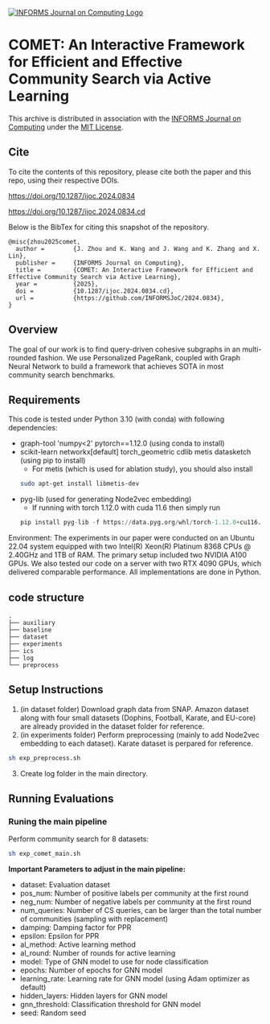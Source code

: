 [![INFORMS Journal on Computing Logo](https://INFORMSJoC.github.io/logos/INFORMS_Journal_on_Computing_Header.jpg)](https://pubsonline.informs.org/journal/ijoc)

# COMET: An Interactive Framework for Efficient and Effective Community Search via Active Learning

This archive is distributed in association with the [INFORMS Journal on
Computing](https://pubsonline.informs.org/journal/ijoc) under the [MIT License](LICENSE).

## Cite

To cite the contents of this repository, please cite both the paper and this repo, using their respective DOIs.

https://doi.org/10.1287/ijoc.2024.0834

https://doi.org/10.1287/ijoc.2024.0834.cd

Below is the BibTex for citing this snapshot of the repository.

```
@misc{zhou2025comet,
  author =        {J. Zhou and K. Wang and J. Wang and K. Zhang and X. Lin},
  publisher =     {INFORMS Journal on Computing},
  title =         {COMET: An Interactive Framework for Efficient and Effective Community Search via Active Learning},
  year =          {2025},
  doi =           {10.1287/ijoc.2024.0834.cd},
  url =           {https://github.com/INFORMSJoC/2024.0834},
}  
```


## Overview

The goal of our work is to find query-driven cohesive subgraphs in an multi-rounded fashion. We use Personalized PageRank, coupled with Graph Neural Network to build a framework that achieves SOTA in most community search benchmarks.

## Requirements

This code is tested under Python 3.10 (with conda) with following dependencies:
- graph-tool 'numpy<2' pytorch==1.12.0 (using conda to install)
- scikit-learn networkx[default] torch_geometric cdlib metis datasketch (using pip to install)
  - For metis (which is used for ablation study), you should also install
  ```bash
  sudo apt-get install libmetis-dev
  ```
- pyg-lib (used for generating Node2vec embedding)
  - If running with torch 1.12.0 with cuda 11.6 then simply run 
  ```python
  pip install pyg-lib -f https://data.pyg.org/whl/torch-1.12.0+cu116.html
  ```


Environment:
The experiments in our paper were conducted on an Ubuntu 22.04 system equipped with two Intel(R) Xeon(R) Platinum 8368 CPUs @ 2.40GHz and 1TB of RAM. The primary setup included two NVIDIA A100 GPUs. We also tested our code on a server with two RTX 4090 GPUs, which delivered comparable performance. All implementations are done in Python.


## code structure
```
.
├── auxiliary
├── baseline
├── dataset
├── experiments
├── ics
├── log
└── preprocess
```


## Setup Instructions

1. (in dataset folder) Download graph data from SNAP. Amazon dataset along with four small datasets (Dophins, Football, Karate, and EU-core) are already provided in the dataset folder for reference.
2. (in experiments folder) Perform preprocessing (mainly to add Node2vec embedding to each dataset). Karate dataset is perpared for reference.
```bash
sh exp_preprocess.sh
```
3. Create log folder in the main directory.



## Running Evaluations

### Runing the main pipeline
Perform community search for 8 datasets:
```bash
sh exp_comet_main.sh
```

**Important Parameters to adjust in the main pipeline:**
- dataset: Evaluation dataset
- pos_num: Number of positive labels per community at the first round
- neg_num: Number of negative labels per community at the first round
- num_queries: Number of CS queries, can be larger than the total number of communities (sampling with replacement)
- damping: Damping factor for PPR
- epsilon: Epsilon for PPR
- al_method: Active learning method
- al_round: Number of rounds for active learning
- model: Type of GNN model to use for node classification
- epochs: Number of epochs for GNN model
- learning_rate: Learning rate for GNN model (using Adam optimizer as default)
- hidden_layers: Hidden layers for GNN model
- gnn_threshold: Classification threshold for GNN model
- seed: Random seed
